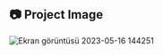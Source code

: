 ## 📷 Project Image

![Ekran görüntüsü 2023-05-16 144251](https://github.com/tayfuntop/Social-Media/assets/100048051/74d8f789-552a-4854-a51d-cd7619766651)
